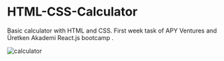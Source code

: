# HTML-CSS-Calculator
Basic calculator  with HTML and CSS. First week task of APY Ventures and Üretken Akademi React.js bootcamp .

![calculator](https://user-images.githubusercontent.com/82888052/160285091-71e8624d-bf24-41a6-9788-8106e088b126.png)
